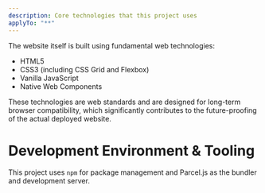```yaml
---
description: Core technologies that this project uses
applyTo: "**"
---
```


The website itself is built using fundamental web technologies:

- HTML5
- CSS3 (including CSS Grid and Flexbox)
- Vanilla JavaScript
- Native Web Components

These technologies are web standards and are designed for long-term browser compatibility, which significantly contributes to the future-proofing of the actual deployed website.

# Development Environment & Tooling

This project uses `npm` for package management and Parcel.js as the bundler and development server.
